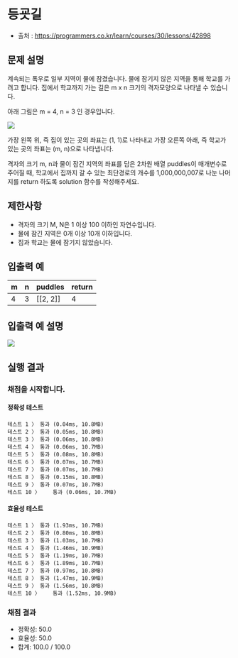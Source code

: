 # 등굣길
* 출처 : https://programmers.co.kr/learn/courses/30/lessons/42898

## 문제 설명
계속되는 폭우로 일부 지역이 물에 잠겼습니다. 물에 잠기지 않은 지역을 통해 학교를 가려고 합니다. 집에서 학교까지 가는 길은 m x n 크기의 격자모양으로 나타낼 수 있습니다.

아래 그림은 m = 4, n = 3 인 경우입니다.

![](https://grepp-programmers.s3.amazonaws.com/files/ybm/056f54e618/f167a3bc-e140-4fa8-a8f8-326a99e0f567.png)

가장 왼쪽 위, 즉 집이 있는 곳의 좌표는 (1, 1)로 나타내고 가장 오른쪽 아래, 즉 학교가 있는 곳의 좌표는 (m, n)으로 나타냅니다.

격자의 크기 m, n과 물이 잠긴 지역의 좌표를 담은 2차원 배열 puddles이 매개변수로 주어질 때, 학교에서 집까지 갈 수 있는 최단경로의 개수를 1,000,000,007로 나눈 나머지를 return 하도록 solution 함수를 작성해주세요.

## 제한사항
* 격자의 크기 M, N은 1 이상 100 이하인 자연수입니다.
* 물에 잠긴 지역은 0개 이상 10개 이하입니다.
* 집과 학교는 물에 잠기지 않았습니다.

## 입출력 예
| m | n | puddles | return |
| --- | --- | --- | --- |
| 4 | 3 | [[2, 2]] | 4 |

## 입출력 예 설명
![](https://grepp-programmers.s3.amazonaws.com/files/ybm/32c67958d5/729216f3-f305-4ad1-b3b0-04c2ba0b379a.png)


## 실행 결과
### 채점을 시작합니다.
#### 정확성  테스트
```
테스트 1 〉	통과 (0.04ms, 10.8MB)
테스트 2 〉	통과 (0.05ms, 10.8MB)
테스트 3 〉	통과 (0.06ms, 10.8MB)
테스트 4 〉	통과 (0.06ms, 10.7MB)
테스트 5 〉	통과 (0.08ms, 10.8MB)
테스트 6 〉	통과 (0.07ms, 10.7MB)
테스트 7 〉	통과 (0.07ms, 10.7MB)
테스트 8 〉	통과 (0.15ms, 10.8MB)
테스트 9 〉	통과 (0.07ms, 10.7MB)
테스트 10 〉	통과 (0.06ms, 10.7MB)
```
#### 효율성  테스트
```
테스트 1 〉	통과 (1.93ms, 10.7MB)
테스트 2 〉	통과 (0.80ms, 10.8MB)
테스트 3 〉	통과 (1.03ms, 10.7MB)
테스트 4 〉	통과 (1.46ms, 10.9MB)
테스트 5 〉	통과 (1.19ms, 10.7MB)
테스트 6 〉	통과 (1.89ms, 10.7MB)
테스트 7 〉	통과 (0.97ms, 10.8MB)
테스트 8 〉	통과 (1.47ms, 10.9MB)
테스트 9 〉	통과 (1.56ms, 10.8MB)
테스트 10 〉	통과 (1.52ms, 10.9MB)
```
### 채점 결과
* 정확성: 50.0
* 효율성: 50.0
* 합계: 100.0 / 100.0